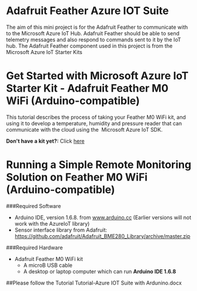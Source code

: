 # Adafruit Feather Azure IOT Suite

The aim of this mini project is for the Adafruit Feather to communicate with to the Microsoft Azure IoT Hub. Adafruit Feather should be able to send telemetry messages and also respond to commands sent to it by the IoT hub. The Adafruit Feather component used in this project is from the Microsoft Azure IoT Starter Kits 

# Get Started with Microsoft Azure IoT Starter Kit - Adafruit Feather M0 WiFi (Arduino-compatible)
This tutorial describes the process of taking your Feather M0 WiFi kit, and using it to develop a temperature, humidity and pressure reader that can communicate with the cloud using the  Microsoft Azure IoT SDK. 

**Don't have a kit yet?:** Click [here](http://azure.com/iotstarterkits)

# Running a Simple Remote Monitoring Solution on Feather M0 WiFi (Arduino-compatible)

###Required Software

- Arduino IDE, version 1.6.8. from www.arduino.cc (Earlier versions will not work with the AzureIoT library)
- Sensor interface library from Adafruit: https://github.com/adafruit/Adafruit_BME280_Library/archive/master.zip

###Required Hardware

- Adafruit Feather M0 WiFi kit
  - A microB USB cable
  - A desktop or laptop computer which can run **Arduino IDE 1.6.8**

##Please follow the Tutorial 
Tutorial-Azure IOT Suite with Ardunino.docx
